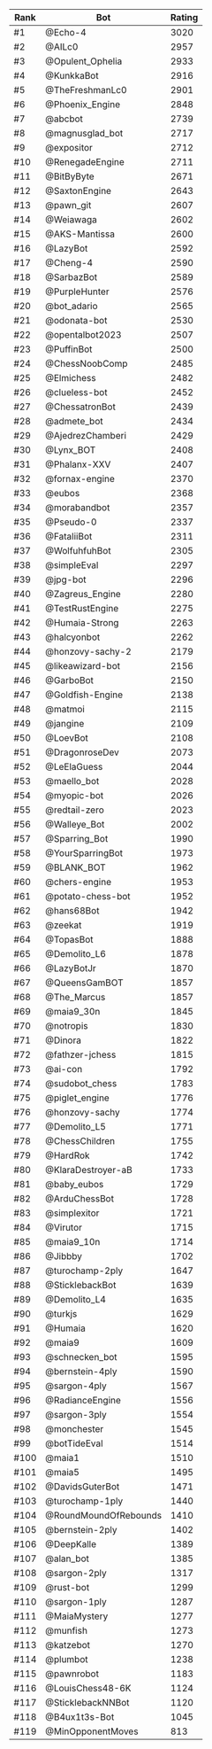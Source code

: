 Rank|Bot|Rating
---|---|---
#1|@Echo-4|3020
#2|@AILc0|2957
#3|@Opulent_Ophelia|2933
#4|@KunkkaBot|2916
#5|@TheFreshmanLc0|2901
#6|@Phoenix_Engine|2848
#7|@abcbot|2739
#8|@magnusglad_bot|2717
#9|@expositor|2712
#10|@RenegadeEngine|2711
#11|@BitByByte|2671
#12|@SaxtonEngine|2643
#13|@pawn_git|2607
#14|@Weiawaga|2602
#15|@AKS-Mantissa|2600
#16|@LazyBot|2592
#17|@Cheng-4|2590
#18|@SarbazBot|2589
#19|@PurpleHunter|2576
#20|@bot_adario|2565
#21|@odonata-bot|2530
#22|@opentalbot2023|2507
#23|@PuffinBot|2500
#24|@ChessNoobComp|2485
#25|@Elmichess|2482
#26|@clueless-bot|2452
#27|@ChessatronBot|2439
#28|@admete_bot|2434
#29|@AjedrezChamberi|2429
#30|@Lynx_BOT|2408
#31|@Phalanx-XXV|2407
#32|@fornax-engine|2370
#33|@eubos|2368
#34|@morabandbot|2357
#35|@Pseudo-0|2337
#36|@FataliiBot|2311
#37|@WolfuhfuhBot|2305
#38|@simpleEval|2297
#39|@jpg-bot|2296
#40|@Zagreus_Engine|2280
#41|@TestRustEngine|2275
#42|@Humaia-Strong|2263
#43|@halcyonbot|2262
#44|@honzovy-sachy-2|2179
#45|@likeawizard-bot|2156
#46|@GarboBot|2150
#47|@Goldfish-Engine|2138
#48|@matmoi|2115
#49|@jangine|2109
#50|@LoevBot|2108
#51|@DragonroseDev|2073
#52|@LeElaGuess|2044
#53|@maello_bot|2028
#54|@myopic-bot|2026
#55|@redtail-zero|2023
#56|@Walleye_Bot|2002
#57|@Sparring_Bot|1990
#58|@YourSparringBot|1973
#59|@BLANK_BOT|1962
#60|@chers-engine|1953
#61|@potato-chess-bot|1952
#62|@hans68Bot|1942
#63|@zeekat|1919
#64|@TopasBot|1888
#65|@Demolito_L6|1878
#66|@LazyBotJr|1870
#67|@QueensGamBOT|1857
#68|@The_Marcus|1857
#69|@maia9_30n|1845
#70|@notropis|1830
#71|@Dinora|1822
#72|@fathzer-jchess|1815
#73|@ai-con|1792
#74|@sudobot_chess|1783
#75|@piglet_engine|1776
#76|@honzovy-sachy|1774
#77|@Demolito_L5|1771
#78|@ChessChildren|1755
#79|@HardRok|1742
#80|@KlaraDestroyer-aB|1733
#81|@baby_eubos|1729
#82|@ArduChessBot|1728
#83|@simplexitor|1721
#84|@Virutor|1715
#85|@maia9_10n|1714
#86|@Jibbby|1702
#87|@turochamp-2ply|1647
#88|@SticklebackBot|1639
#89|@Demolito_L4|1635
#90|@turkjs|1629
#91|@Humaia|1620
#92|@maia9|1609
#93|@schnecken_bot|1595
#94|@bernstein-4ply|1590
#95|@sargon-4ply|1567
#96|@RadianceEngine|1556
#97|@sargon-3ply|1554
#98|@monchester|1545
#99|@botTideEval|1514
#100|@maia1|1510
#101|@maia5|1495
#102|@DavidsGuterBot|1471
#103|@turochamp-1ply|1440
#104|@RoundMoundOfRebounds|1410
#105|@bernstein-2ply|1402
#106|@DeepKalle|1389
#107|@alan_bot|1385
#108|@sargon-2ply|1317
#109|@rust-bot|1299
#110|@sargon-1ply|1287
#111|@MaiaMystery|1277
#112|@munfish|1273
#113|@katzebot|1270
#114|@plumbot|1238
#115|@pawnrobot|1183
#116|@LouisChess48-6K|1124
#117|@SticklebackNNBot|1120
#118|@B4ux1t3s-Bot|1045
#119|@MinOpponentMoves|813
